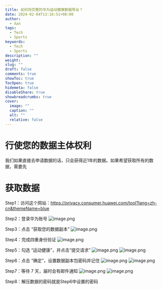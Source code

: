 ```yaml
---
title: 如何将完整的华为运动健康数据导出？
date: 2024-02-04T13:16:51+08:00
author:
  - Xan
tags:
  - Tech
  - Sports
keywords:
  - Tech
  - Sports
description: ""
weight: 
slug: ""
draft: false
comments: true
showToc: true
TocOpen: true
hidemeta: false
disableShare: true
showbreadcrumbs: true
cover:
  image: ""
  caption: ""
  alt: ""
  relative: false
---
```


# 行使您的数据主体权利
我们如果直接去申请数据的话，只会获得近1年的数据。如果希望获取所有的数据，需要先

# 获取数据
Step1：访问这个网站：https://privacy.consumer.huawei.com/tool?lang=zh-cn&themeName=blue

Step2：登录华为账号
![image.png](https://bu.dusays.com/2024/02/04/65bf20a22f6fc.png)

Step3：点击 “获取您的数据副本”
![image.png](https://bu.dusays.com/2024/02/04/65bf2056e3b05.png)


Step4：完成四重身份验证
![image.png](https://bu.dusays.com/2024/02/04/65bf20f409b08.png)

Step5：勾选 “运动健康”，并点击“提交请求”
![image.png](https://bu.dusays.com/2024/02/04/65bf21d6c8728.png)
![image.png](https://bu.dusays.com/2024/02/04/65bf21f0c7b6c.png)

Step6：点击 “确定”，设置数据副本包密码并记住
![image.png](https://bu.dusays.com/2024/02/04/65bf221cf40c3.png)
![image.png](https://bu.dusays.com/2024/02/04/65bf22518e4cd.png)

Step7：等待 7 天，届时会有邮件通知
![image.png](https://bu.dusays.com/2024/02/04/65bf2276da3f8.png)
![image.png](https://bu.dusays.com/2024/02/04/65bf22be5f869.png)

Step8：解压数据的密码就是Step6中设置的密码